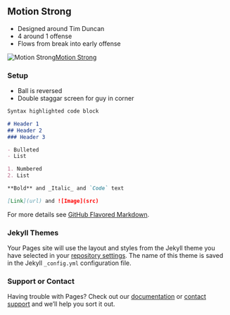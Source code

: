 ## Motion Strong

* Designed around Tim Duncan
* 4 around 1 offense
* Flows from break into early offense

![Motion Strong](https://octodex.github.com/images/yaktocat.png)[Motion Strong](https://www.youtube.com/watch?v=HKibI6nf1Ew)

### Setup

* Ball is reversed
* Double staggar screen for guy in corner

```markdown
Syntax highlighted code block

# Header 1
## Header 2
### Header 3

- Bulleted
- List

1. Numbered
2. List

**Bold** and _Italic_ and `Code` text

[Link](url) and ![Image](src)
```

For more details see [GitHub Flavored Markdown](https://guides.github.com/features/mastering-markdown/).

### Jekyll Themes

Your Pages site will use the layout and styles from the Jekyll theme you have selected in your [repository settings](https://github.com/kotopoulos10/kotopoulos10.github.io/settings/pages). The name of this theme is saved in the Jekyll `_config.yml` configuration file.

### Support or Contact

Having trouble with Pages? Check out our [documentation](https://docs.github.com/categories/github-pages-basics/) or [contact support](https://support.github.com/contact) and we’ll help you sort it out.
